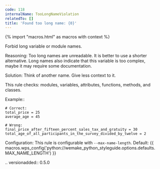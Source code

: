 ```yaml
---
code: 118
internalName: TooLongNameViolation
relatedTo: []
title: 'Found too long name: {0}'
---
```


{% import "macros.html" as macros with context %}

Forbid long variable or module names.

Reasoning: Too long names are unreadable. It is better to use a shorter
alternative. Long names also indicate that this variable is too complex,
maybe it may require some documentation.

Solution: Think of another name. Give less context to it.

This rule checks: modules, variables, attributes, functions, methods,
and classes.

Example::

    # Correct:
    total_price = 25
    average_age = 45
    
    # Wrong:
    final_price_after_fifteen_percent_sales_tax_and_gratuity = 30
    total_age_of_all_participants_in_the_survey_divided_by_twelve = 2

Configuration: This rule is configurable with `--max-name-length`.
Default:
{{ macros.wps_config('python://wemake_python_styleguide.options.defaults.MAX_NAME_LENGTH') }}

.. versionadded:: 0.5.0